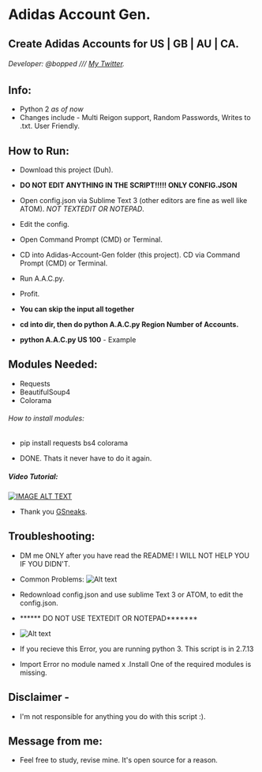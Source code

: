 # Adidas Account Gen.
## Create Adidas Accounts for US | GB | AU | CA.

###### Developer: @bopped /// [My Twitter](https://twitter.com/Backdoorcook).

## Info:
- Python 2 *as of now*
- Changes include - Multi Reigon support, Random Passwords, Writes to .txt. User Friendly. 


## How to Run:
- Download this project (Duh). 
- ******DO NOT EDIT ANYTHING IN THE SCRIPT!!!!! ONLY CONFIG.JSON******
- Open config.json via Sublime Text 3 (other editors are fine as well like ATOM). *NOT TEXTEDIT OR NOTEPAD*.
- Edit the config.
- Open Command Prompt (CMD) or Terminal. 
- CD into Adidas-Account-Gen folder (this project). CD via Command Prompt (CMD) or Terminal. 
- Run A.A.C.py.
- Profit.

- **You can skip the input all together**
- **cd into dir, then do python A.A.C.py Region Number of Accounts.**
- **python A.A.C.py US 100** - Example


## Modules Needed:
- Requests
- BeautifulSoup4 
- Colorama 

###### How to install modules:

- pip install requests bs4 colorama

- DONE. Thats it never have to do it again. 


##### Video Tutorial:
[![IMAGE ALT TEXT](http://img.youtube.com/vi/SY8g0b3DCyI/0.jpg)](http://www.youtube.com/watch?v=SY8g0b3DCyI "Video Tutorial")
- Thank you [GSneaks](https://twitter.com/gsneaks191). 

## Troubleshooting: 
- DM me ONLY after you have read the README! I WILL NOT HELP YOU IF YOU DIDN'T. 
- Common Problems:
![Alt text](http://i.imgur.com/QzUOpmi.png "JSON Error")
- Redownload config.json and use sublime Text 3 or ATOM, to edit the config.json.
- ****** DO NOT USE TEXTEDIT OR NOTEPAD*******

- ![Alt text](http://i.imgur.com/vrl11NZ.png "python 3 Error")

- If you recieve this Error, you are running python 3. This script is in 2.7.13

- Import Error no module named x .Install One of the required modules is missing.

## Disclaimer - 

- I'm not responsible for anything you do with this script :). 

## Message from me:
- Feel free to study, revise mine. It's open source for a reason.





